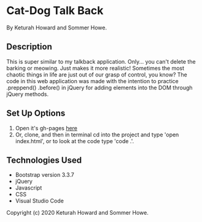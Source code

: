 # Cat-Dog Talk Back
By Keturah Howard and Sommer Howe.

## Description
This is super similar to my talkback application. Only... you can't delete the barking or meowing. Just makes it more realistic! Sometimes the most chaotic things in life are just out of our grasp of control, you know? The code in this web application was made with the intention to practice .preppend() .before() in jQuery for adding elements into the DOM through jQuery methods.  

## Set Up Options

1. Open it's gh-pages [here](https://keturahdev.github.io/Cat-Dog-TalkBack/)
2. Or, clone, and then in terminal cd into the project and type 'open index.html', or to look at the code type 'code .'.

## Technologies Used
* Bootstrap version 3.3.7
* jQuery
* Javascript
* CSS
* Visual Studio Code

Copyright (c) 2020 Keturah Howard and Sommer Howe.